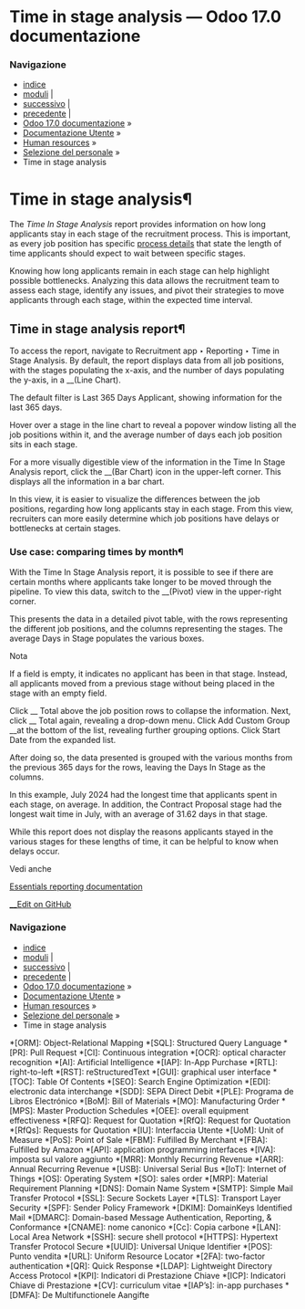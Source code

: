 # Time in stage analysis — Odoo 17.0 documentazione

### Navigazione

  * [indice](../../../genindex.html "Indice generale")
  * [moduli](../../../py-modindex.html "Indice del modulo Python") |
  * [successivo](team_performance.html "Team performance reporting") |
  * [precedente](recruitment_analysis.html "Recruitment analysis") |
  * [Odoo 17.0 documentazione](../../../index-2.html) »
  * [Documentazione Utente](../../../applications.html) »
  * [Human resources](../../hr.html) »
  * [Selezione del personale](../recruitment.html) »
  * Time in stage analysis



# Time in stage analysis¶

The _Time In Stage Analysis_ report provides information on how long applicants stay in each stage of the recruitment process. This is important, as every job position has specific [process details](new_job.html#recruitment-new-job-position-edit) that state the length of time applicants should expect to wait between specific stages.

Knowing how long applicants remain in each stage can help highlight possible bottlenecks. Analyzing this data allows the recruitment team to assess each stage, identify any issues, and pivot their strategies to move applicants through each stage, within the expected time interval.

## Time in stage analysis report¶

To access the report, navigate to Recruitment app ‣ Reporting ‣ Time in Stage Analysis. By default, the report displays data from all job positions, with the stages populating the x-axis, and the number of days populating the y-axis, in a __(Line Chart).

The default filter is Last 365 Days Applicant, showing information for the last 365 days.

Hover over a stage in the line chart to reveal a popover window listing all the job positions within it, and the average number of days each job position sits in each stage.

For a more visually digestible view of the information in the Time In Stage Analysis report, click the __(Bar Chart) icon in the upper-left corner. This displays all the information in a bar chart.

In this view, it is easier to visualize the differences between the job positions, regarding how long applicants stay in each stage. From this view, recruiters can more easily determine which job positions have delays or bottlenecks at certain stages.

### Use case: comparing times by month¶

With the Time In Stage Analysis report, it is possible to see if there are certain months where applicants take longer to be moved through the pipeline. To view this data, switch to the __(Pivot) view in the upper-right corner.

This presents the data in a detailed pivot table, with the rows representing the different job positions, and the columns representing the stages. The average Days in Stage populates the various boxes.

Nota

If a field is empty, it indicates no applicant has been in that stage. Instead, all applicants moved from a previous stage without being placed in the stage with an empty field.

Click __ Total above the job position rows to collapse the information. Next, click __ Total again, revealing a drop-down menu. Click Add Custom Group __at the bottom of the list, revealing further grouping options. Click Start Date from the expanded list.

After doing so, the data presented is grouped with the various months from the previous 365 days for the rows, leaving the Days In Stage as the columns.

In this example, July 2024 had the longest time that applicants spent in each stage, on average. In addition, the Contract Proposal stage had the longest wait time in July, with an average of 31.62 days in that stage.

While this report does not display the reasons applicants stayed in the various stages for these lengths of time, it can be helpful to know when delays occur.

Vedi anche

[Essentials reporting documentation](../../essentials/reporting.html)

[ __Edit on GitHub](https://github.com/odoo/documentation/edit/17.0/content/applications/hr/recruitment/time_in_stage.rst)

### Navigazione

  * [indice](../../../genindex.html "Indice generale")
  * [moduli](../../../py-modindex.html "Indice del modulo Python") |
  * [successivo](team_performance.html "Team performance reporting") |
  * [precedente](recruitment_analysis.html "Recruitment analysis") |
  * [Odoo 17.0 documentazione](../../../index-2.html) »
  * [Documentazione Utente](../../../applications.html) »
  * [Human resources](../../hr.html) »
  * [Selezione del personale](../recruitment.html) »
  * Time in stage analysis


  *[ORM]: Object-Relational Mapping
  *[SQL]: Structured Query Language
  *[PR]: Pull Request
  *[CI]: Continuous integration
  *[OCR]: optical character recognition
  *[AI]: Artificial Intelligence
  *[IAP]: In-App Purchase
  *[RTL]: right-to-left
  *[RST]: reStructuredText
  *[GUI]: graphical user interface
  *[TOC]: Table Of Contents
  *[SEO]: Search Engine Optimization
  *[EDI]: electronic data interchange
  *[SDD]: SEPA Direct Debit
  *[PLE]: Programa de Libros Electrónico
  *[BoM]: Bill of Materials
  *[MO]: Manufacturing Order
  *[MPS]: Master Production Schedules
  *[OEE]: overall equipment effectiveness
  *[RFQ]: Request for Quotation
  *[RfQ]: Request for Quotation
  *[RfQs]: Requests for Quotation
  *[IU]: Interfaccia Utente
  *[UoM]: Unit of Measure
  *[PoS]: Point of Sale
  *[FBM]: Fulfilled By Merchant
  *[FBA]: Fulfilled by Amazon
  *[API]: application programming interfaces
  *[IVA]: imposta sul valore aggiunto
  *[MRR]: Monthly Recurring Revenue
  *[ARR]: Annual Recurring Revenue
  *[USB]: Universal Serial Bus
  *[IoT]: Internet of Things
  *[OS]: Operating System
  *[SO]: sales order
  *[MRP]: Material Requirement Planning
  *[DNS]: Domain Name System
  *[SMTP]: Simple Mail Transfer Protocol
  *[SSL]: Secure Sockets Layer
  *[TLS]: Transport Layer Security
  *[SPF]: Sender Policy Framework
  *[DKIM]: DomainKeys Identified Mail
  *[DMARC]: Domain-based Message Authentication, Reporting, & Conformance
  *[CNAME]: nome canonico
  *[Cc]: Copia carbone
  *[LAN]: Local Area Network
  *[SSH]: secure shell protocol
  *[HTTPS]: Hypertext Transfer Protocol Secure
  *[UUID]: Universal Unique Identifier
  *[POS]: Punto vendita
  *[URL]: Uniform Resource Locator
  *[2FA]: two-factor authentication
  *[QR]: Quick Response
  *[LDAP]: Lightweight Directory Access Protocol
  *[KPI]: Indicatori di Prestazione Chiave
  *[ICP]: Indicatori Chiave di Prestazione
  *[CV]: curriculum vitae
  *[IAP’s]: in-app purchases
  *[DMFA]: De Multifunctionele Aangifte